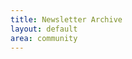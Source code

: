 ```yaml
---
title: Newsletter Archive
layout: default
area: community
---
```


<style type="text/css">
.display_archive {font-family: alef,arial,verdana; font-size: 14px;}
.campaign {line-height: 125%; margin: 5px;}
</style>
<script language="javascript" src="http://us2.campaign-archive1.com/generate-js/?u=f9fe87a16c42c24704c099073&fid=1&show=10" type="text/javascript"></script>